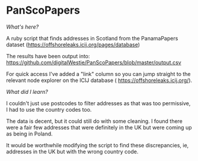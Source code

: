 # PanScoPapers

*What's here?*

A ruby script that finds addresses in Scotland from the PanamaPapers dataset (https://offshoreleaks.icij.org/pages/database)

The results have been output into: https://github.com/digitalWestie/PanScoPapers/blob/master/output.csv

For quick access I've added a "link" column so you can jump straight to the relevant node explorer on the ICIJ database ( https://offshoreleaks.icij.org/).

*What did I learn?*

I couldn't just use postcodes to filter addresses as that was too permissive, I had to use the country codes too. 

The data is decent, but it could still do with some cleaning. I found there were a fair few addresses that were definitely in the UK but were coming up as being in Poland. 

It would be worthwhile modifying the script to find these discrepancies, ie, addresses in the UK but with the wrong country code.
